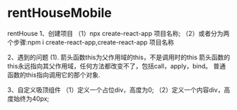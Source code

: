 # rentHouseMobile
rentHouse
1、创建项目
（1）npx create-react-app 项目名称;
（2）或者分为两个步骤:npm i create-react-app,create-react-app 项目名称

2、遇到的问题
(1). 箭头函数this为父作用域的this，不是调用时的this
箭头函数的this永远指向其父作用域，任何方法都改变不了，包括call，apply，bind。
普通函数的this指向调用它的那个对象.

3、自定义吸顶组件
（1）定义一个占位div，高度为0;
（2）定义一个内容div，高度始终为40px;
